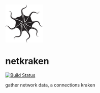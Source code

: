 ![a kraken](https://raw.githubusercontent.com/arnehilmann/netkraken/master/res/octopus.png)

# netkraken

[![Build Status](https://travis-ci.org/arnehilmann/netkraken.svg?branch=master)](https://travis-ci.org/arnehilmann/netkraken)

gather network data, a connections kraken

